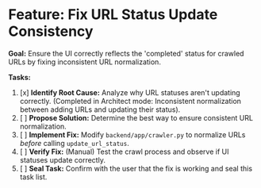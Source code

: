 # Feature: Fix URL Status Update Consistency

**Goal:** Ensure the UI correctly reflects the 'completed' status for crawled URLs by fixing inconsistent URL normalization.

**Tasks:**

1.  [x] **Identify Root Cause:** Analyze why URL statuses aren't updating correctly. (Completed in Architect mode: Inconsistent normalization between adding URLs and updating their status).
2.  [ ] **Propose Solution:** Determine the best way to ensure consistent URL normalization.
3.  [ ] **Implement Fix:** Modify `backend/app/crawler.py` to normalize URLs *before* calling `update_url_status`.
4.  [ ] **Verify Fix:** (Manual) Test the crawl process and observe if UI statuses update correctly.
5.  [ ] **Seal Task:** Confirm with the user that the fix is working and seal this task list.